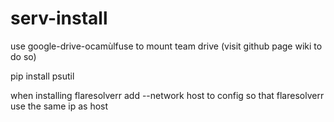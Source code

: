 # serv-install


use google-drive-ocamùlfuse to mount team drive (visit github page wiki to do so)

pip install psutil


when installing flaresolverr add --network host to config so that flaresolverr use the same ip as host
